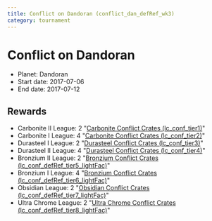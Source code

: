 ```yaml
---
title: Conflict on Dandoran (conflict_dan_defRef_wk3)
category: tournament
---
```

# Conflict on Dandoran

  * Planet: Dandoran
  * Start date: 2017-07-06
  * End date: 2017-07-12

## Rewards

  * Carbonite II League: 2 "[Carbonite Conflict Crates (lc_conf_tier1)](lc_conf_tier1.html)"
  * Carbonite I League: 4 "[Carbonite Conflict Crates (lc_conf_tier2)](lc_conf_tier2.html)"
  * Durasteel I League: 2 "[Durasteel Conflict Crates (lc_conf_tier3)](lc_conf_tier3.html)"
  * Durasteel II League: 4 "[Durasteel Conflict Crates (lc_conf_tier4)](lc_conf_tier4.html)"
  * Bronzium II League: 2 "[Bronzium Conflict Crates (lc_conf_defRef_tier5_lightFac)](lc_conf_defRef_tier5_lightFac.html)"
  * Bronzium I League: 4 "[Bronzium Conflict Crates (lc_conf_defRef_tier6_lightFac)](lc_conf_defRef_tier6_lightFac.html)"
  * Obsidian League: 2 "[Obsidian Conflict Crates (lc_conf_defRef_tier7_lightFac)](lc_conf_defRef_tier7_lightFac.html)"
  * Ultra Chrome League: 2 "[Ultra Chrome Conflict Crates (lc_conf_defRef_tier8_lightFac)](lc_conf_defRef_tier8_lightFac.html)"
